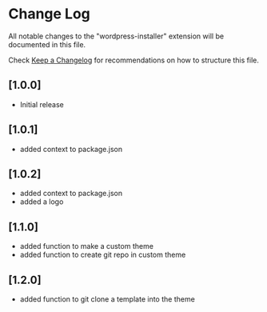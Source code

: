 # Change Log

All notable changes to the "wordpress-installer" extension will be documented in this file.

Check [Keep a Changelog](http://keepachangelog.com/) for recommendations on how to structure this file.

## [1.0.0]

- Initial release

## [1.0.1]

- added context to package.json

## [1.0.2]

- added context to package.json
- added a logo

## [1.1.0]

- added function to make a custom theme
- added function to create git repo in custom theme

## [1.2.0]

- added function to git clone a template into the theme